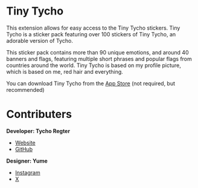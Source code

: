 # Tiny Tycho

This extension allows for easy access to the Tiny Tycho stickers. Tiny Tycho is a sticker pack featuring over 100 stickers of Tiny Tycho, an adorable version of Tycho.

This sticker pack contains more than 90 unique emotions, and around 40 banners and flags, featuring multiple short phrases and popular flags from countries around the world. Tiny Tycho is based on my profile picture, which is based on me, red hair and everything.

You can download Tiny Tycho from the [App Store](https://apps.apple.com/app/tiny-tycho/id6648792366) (not required, but recommended)

# Contributers

**Developer: Tycho Regter**

- [Website](https://orangebyte.io/)
- [GitHub](https://github.com/tychoregter)

**Designer: Yume**

- [Instagram](https://www.instagram.com/yume_drawing0/)
- [X](https://x.com/Yume_drawing0)
